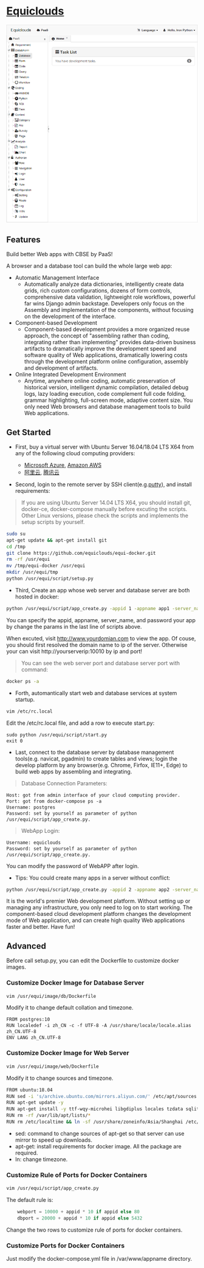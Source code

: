 # [Equiclouds](http://www.equiclouds.com/)

![Admin](admin.png)

## Features

Build better Web apps with CBSE by PaaS! 

A browser and a database tool can build the whole large web app:

* Automatic Management Interface
  * Automatically analyze data dictionaries, intelligently create data grids, rich custom configurations, dozens of form controls, comprehensive data validation, lightweight role workflows, powerful far wins Django admin backstage. Developers only focus on the Assembly and implementation of the components, without focusing on the development of the interface.
* Component-based Development
  * Component-based development provides a more organized reuse approach, the concept of "assembling rather than coding, integrating rather than implementing" provides data-driven business artifacts to dramatically improve the development speed and software quality of Web applications, dramatically lowering costs through the development platform online configuration, assembly and development of artifacts.
* Online Integrated Development Environment
  * Anytime, anywhere online coding, automatic preservation of historical version, intelligent dynamic compilation, detailed debug logs, lazy loading execution, code complement full code folding, grammar highlighting, full-screen mode, adaptive content size. You only need Web browsers and database management tools to build Web applications.

## Get Started

* First, buy a virtual server with Ubuntu Server 16.04/18.04 LTS X64 from any of the following cloud computing providers:
  * [Microsoft Azure](https://azure.microsoft.com/), [Amazon AWS](https://aws.amazon.com/)
  * [阿里云](https://promotion.aliyun.com/ntms/yunparter/invite.html?userCode=jrx3bb1f), [腾讯云](https://cloud.tencent.com/redirect.php?redirect=1014&cps_key=3903997dfdf207961c180fc52fd875cf&from=console)
 
* Second, login to the remote server by SSH client(e.g.[putty](https://www.chiark.greenend.org.uk/~sgtatham/putty/latest.html)), and install requirements:

> If you are using Ubuntu Server 14.04 LTS X64, you should install git, docker-ce, docker-compose manually before excuting the scripts. Other Linux versions, please check the scripts and implements the setup scripts by yourself.

```bash
sudo su
apt-get update && apt-get install git
cd /tmp
git clone https://github.com/equiclouds/equi-docker.git
rm -rf /usr/equi
mv /tmp/equi-docker /usr/equi
mkdir /usr/equi/tmp
python /usr/equi/script/setup.py
```

* Third, Create an app whose web server and database server are both hosted in docker:

```bash
python /usr/equi/script/app_create.py -appid 1 -appname app1 -server_name www.yourdomain.com -password password
```

You can specify the appid, appname, server_name, and password your app by change the params in the last line of scripts above.

When excuted, visit http://www.yourdomian.com to view the app. Of couse, you should first resolved the domain name to ip of the server. Otherwise your can visit http://yourserverip:10010 by ip and port!

> You can see the web server port and database server port with command:

```bash
docker ps -a
```

* Forth, automantically start web and database services at system startup.

```bash
vim /etc/rc.local
```

Edit the /etc/rc.local file, and add a row to execute start.py:

```
sudo python /usr/equi/script/start.py
exit 0
```

* Last, connect to the database server by database management tools(e.g. navicat, pgadmin) to create tables and views; login the develop platform by any browser(e.g. Chrome, Firfox, IE11+, Edge) to build web apps by assembling and integrating.

> Database Connection Parameters:

```
Host: got from admin interface of your cloud computing provider.
Port: got from docker-compose ps -a
Username: postgres
Password: set by yourself as parameter of python /usr/equi/script/app_create.py.
```

> WebApp Login:

```
Username: equiclouds
Password: set by yourself as parameter of python /usr/equi/script/app_create.py.
```

You can modify the password of WebAPP after login.

* Tips: You could create many apps in a server without conflict:

```bash
python /usr/equi/script/app_create.py -appid 2 -appname app2 -server_name www.yourdomain2.com -password password2
```

It is the world's premier Web development platform. Without setting up or managing any infrastructure, you only need to log on to start working. The component-based cloud development platform changes the development mode of Web application, and can create high quality Web applications faster and better. Have fun!

## Advanced

Before call setup.py, you can edit the Dockerfile to customize docker images.

### Customize Docker Image for Database Server

```bash
vim /usr/equi/image/db/Dockerfile
```

Modify it to change default collation and timezone.

```
FROM postgres:10
RUN localedef -i zh_CN -c -f UTF-8 -A /usr/share/locale/locale.alias zh_CN.UTF-8
ENV LANG zh_CN.UTF-8
```

### Customize Docker Image for Web Server

```bash
vim /usr/equi/image/web/Dockerfile
```

Modify it to change sources and timezone.

```bash
FROM ubuntu:18.04
RUN sed -i 's/archive.ubuntu.com/mirrors.aliyun.com/' /etc/apt/sources.list
RUN apt-get update -y
RUN apt-get install -y ttf-wqy-microhei libgdiplus locales tzdata sqlite
RUN rm -rf /var/lib/apt/lists/*
RUN rm /etc/localtime && ln -sf /usr/share/zoneinfo/Asia/Shanghai /etc/localtime
```

* sed: command to change sources of apt-get so that server can use mirror to speed up downloads.
* apt-get: install requirements for docker image. All the package are required.
* ln: change timezone.


### Customize Rule of Ports for Docker Containers

```bash
vim /usr/equi/script/app_create.py
```

The default rule is:

```python
    webport = 10000 + appid * 10 if appid else 80
    dbport = 20000 + appid * 10 if appid else 5432
```

Change the two rows to customize rule of ports for docker containers.

### Customize Ports for Docker Containers

Just modify the docker-compose.yml file in /var/www/appname directory.
